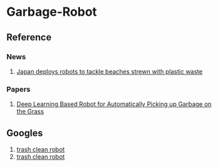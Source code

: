 # Garbage-Robot

## Reference
### News
1. [Japan deploys robots to tackle beaches strewn with plastic waste](https://asia.nikkei.com/Spotlight/Environment/Japan-deploys-robots-to-tackle-beaches-strewn-with-plastic-waste)

### Papers
1. [Deep Learning Based Robot for Automatically Picking up Garbage on the Grass](https://arxiv.org/pdf/1904.13034.pdf)

## Googles
1. [trash clean robot](https://www.google.com/search?q=trash+clean+robot&safe=strict&hl=en&sxsrf=ALeKk0381kIZwGkRvCC0J6fFZUI5Fv2H1A:1624241817325&source=lnms&tbm=isch&sa=X&ved=2ahUKEwjH2LOk1KfxAhUqzDgGHY5TDMcQ_AUoAXoECAEQAw&biw=1247&bih=643)
2. [trash clean robot](https://www.google.com/search?q=trash+clean+robot&tbm=isch&ictx=1&tbs=rimg:CdjzRAzqAnTJIgjY80QM6gJ0ySoSCdjzRAzqAnTJEZ_1NdviBMjqf&safe=strict&hl=en&sa=X&ved=2ahUKEwij67bsv6bxAhXNpekKHeyWCGUQiRx6BAgAEAQ&biw=1232&bih=704)
